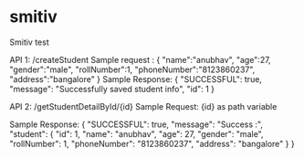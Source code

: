 # smitiv
Smitiv test

API 1: /createStudent
Sample request :
{
	"name":"anubhav",
	"age":27,
	"gender":"male",
	"rollNumber":1,
	"phoneNumber":"8123860237",
	"address":"bangalore"
}
Sample Response:
{
    "SUCCESSFUL": true,
    "message": "Successfully saved student info",
    "id": 1
}


API 2: /getStudentDetailById/{id}
Sample Request: {id} as path variable

Sample Response:
{
    "SUCCESSFUL": true,
    "message": "Success :",
    "student": {
        "id": 1,
        "name": "anubhav",
        "age": 27,
        "gender": "male",
        "rollNumber": 1,
        "phoneNumber": "8123860237",
        "address": "bangalore"
    }
}

